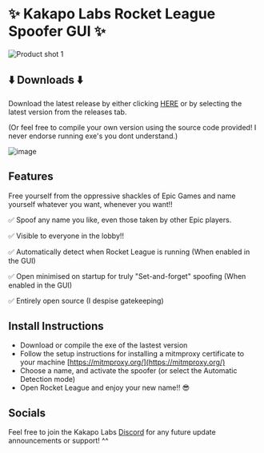 # ✨ Kakapo Labs Rocket League Spoofer GUI ✨
![Product shot 1](https://github.com/user-attachments/assets/b9074c7d-6f52-4379-af97-0ea6b3e288eb)

## ⬇️ Downloads ⬇️
Download the latest release by either clicking [HERE](https://github.com/Kakapo-Labs/RL-Spoofer-GUI/releases) or by selecting the latest version from the releases tab.

(Or feel free to compile your own version using the source code provided! I never endorse running exe's you dont understand.)  


![image](https://github.com/user-attachments/assets/f60812b7-7a6f-4e58-995e-63e71c8fd5c5)

## Features
Free yourself from the oppressive shackles of Epic Games and name yourself whatever you want, whenever you want!!

✅ Spoof any name you like, even those taken by other Epic players.

✅ Visible to everyone in the lobby!!  


✅ Automatically detect when Rocket League is running (When enabled in the GUI)

✅ Open minimised on startup for truly "Set-and-forget" spoofing (When enabled in the GUI)

✅ Entirely open source (I despise gatekeeping)

## Install Instructions
* Download or compile the exe of the lastest version
* Follow the setup instructions for installing a mitmproxy certificate to your machine [https://mitmproxy.org/](https://mitmproxy.org/)
* Choose a name, and activate the spoofer (or select the Automatic Detection mode)
* Open Rocket League and enjoy your new name!! 😎


## Socials
Feel free to join the Kakapo Labs [Discord](https://discord.gg/hXAVPfYHUN) for any future update announcements or support! ^^
